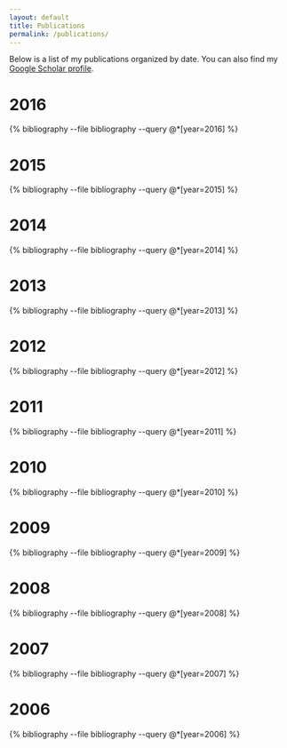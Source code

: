 ```yaml
---
layout: default
title: Publications
permalink: /publications/
---
```


Below is a list of my publications organized by date.
You can also find my [Google Scholar profile](http://scholar.google.com/citations?user=Vk68rbkAAAAJ&hl=en).

# 2016

{% bibliography --file bibliography --query @*[year=2016] %}

# 2015

{% bibliography --file bibliography --query @*[year=2015] %}

# 2014

{% bibliography --file bibliography --query @*[year=2014] %}

# 2013

{% bibliography --file bibliography --query @*[year=2013] %}

# 2012

{% bibliography --file bibliography --query @*[year=2012] %}

# 2011

{% bibliography --file bibliography --query @*[year=2011] %}

# 2010

{% bibliography --file bibliography --query @*[year=2010] %}

# 2009

{% bibliography --file bibliography --query @*[year=2009] %}

# 2008

{% bibliography --file bibliography --query @*[year=2008] %}

# 2007

{% bibliography --file bibliography --query @*[year=2007] %}

# 2006

{% bibliography --file bibliography --query @*[year=2006] %}
